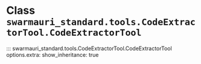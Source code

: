 # Class `swarmauri_standard.tools.CodeExtractorTool.CodeExtractorTool`

::: swarmauri_standard.tools.CodeExtractorTool.CodeExtractorTool
    options.extra:
      show_inheritance: true

